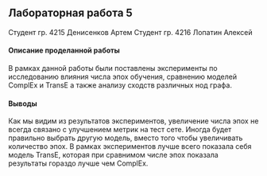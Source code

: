 ## Лабораторная работа 5

Студент гр. 4215 Денисенков Артем
Студент гр. 4216 Лопатин Алексей

#### Описание проделанной работы
В рамках данной работы были поставлены эксперименты по исследованию влияния числа эпох обучения, сравнению моделей ComplEx и TransE а также анализу сходств различных нод графа.   

#### Выводы
Как мы видим из результатов экспериментов, увеличение числа эпох не всегда связано с улучшением метрик на тест сете. Иногда будет правильно выбрать другую модель, вместо того чтобы увеличивать количество эпох. 
В рамках экспериментов лучше всего показала себя модель TransE, которая при сравнимом числе эпох показала результаты гораздо лучше чем ComplEx. 